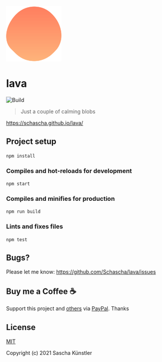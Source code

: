 <img src="src/assets/logo.svg/?raw=true" alt="Logo" width="150">

# lava

![Build](https://github.com/Schascha/lava/workflows/Build/badge.svg)

> Just a couple of calming blobs

https://schascha.github.io/lava/

## Project setup
```
npm install
```

### Compiles and hot-reloads for development
```
npm start
```

### Compiles and minifies for production
```
npm run build
```

### Lints and fixes files
```
npm test
```

## Bugs?

Please let me know: https://github.com/Schascha/lava/issues

## Buy me a Coffee :coffee:

Support this project and [others](https://github.com/Schascha?tab=repositories) via [PayPal](https://www.paypal.me/LosZahlos). Thanks

## License

[MIT](./LICENSE)

Copyright (c) 2021 Sascha Künstler
